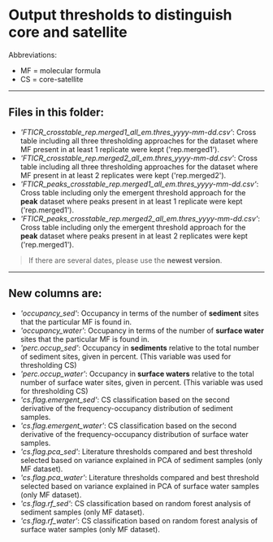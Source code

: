# Output thresholds to distinguish core and satellite

Abbreviations:

- MF = molecular formula
- CS = core-satellite

---

## Files in this folder:

- *'FTICR_crosstable_rep.merged1_all_em.thres_yyyy-mm-dd.csv'*:
  Cross table including all three thresholding approaches for the dataset where MF present in at least 1 replicate were kept ('rep.merged1').
- *'FTICR_crosstable_rep.merged2_all_em.thres_yyyy-mm-dd.csv'*:
  Cross table including all three thresholding approaches for the dataset where MF present in at least 2 replicates were kept ('rep.merged2').
- *'FTICR_peaks_crosstable_rep.merged1_all_em.thres_yyyy-mm-dd.csv'*:
  Cross table including only the emergent threshold approach for the **peak** dataset where peaks present in at least 1 replicate were kept ('rep.merged1').
- *'FTICR_peaks_crosstable_rep.merged2_all_em.thres_yyyy-mm-dd.csv'*:
  Cross table including only the emergent threshold approach for the **peak** dataset where peaks present in at least 2 replicates were kept ('rep.merged1').

>If there are several dates, please use the **newest version**.

---

## New columns are:

  - *'occupancy_sed'*: Occupancy in terms of the number of **sediment** sites that the particular MF is found in.
  - *'occupancy_water'*: Occupancy in terms of the number of **surface water** sites that the particular MF is found in.
  - *'perc.occup_sed'*: Occupancy in **sediments** relative to the total number of sediment sites, given in percent. (This variable was used for thresholding CS)
  - *'perc.occup_water'*: Occupancy in **surface waters** relative to the total number of surface water sites, given in percent. (This variable was used for thresholding CS)
  - *'cs.flag.emergent_sed'*: CS classification based on the second derivative of the frequency-occupancy distribution of sediment samples.
  - *'cs.flag.emergent_water'*: CS classification based on the second derivative of the frequency-occupancy distribution of surface water samples.
  - *'cs.flag.pca_sed'*: Literature thresholds compared and best threshold selected based on variance explained in PCA of sediment samples (only MF dataset).
  - *'cs.flag.pca_water'*: Literature thresholds compared and best threshold selected based on variance explained in PCA of surface water samples (only MF dataset).
  - *'cs.flag.rf_sed'*: CS classification based on random forest analysis of sediment samples (only MF dataset).
  - *'cs.flag.rf_water'*: CS classification based on random forest analysis of surface water samples (only MF dataset).
